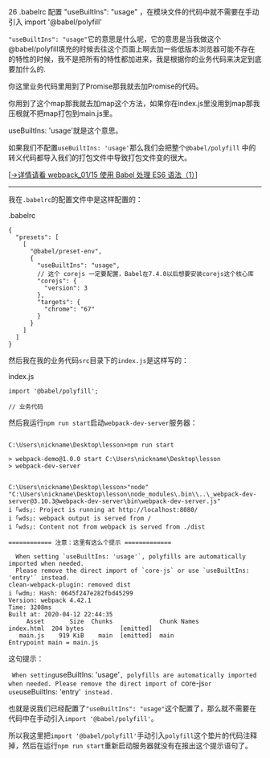 26 .babelrc 配置 "useBuiltIns": "usage" ，在模块文件的代码中就不需要在手动引入 import '@babel/polyfill'

`"useBuiltIns": "usage"`它的意思是什么呢，它的意思是当我做这个@babel/polyfill填充的时候去往这个页面上啊去加一些低版本浏览器可能不存在的特性的时候，我不是把所有的特性都加进来，我是根据你的业务代码来决定到底要加什么的.

你这里业务代码里用到了Promise那我就去加Promise的代码。

你用到了这个map那我就去加map这个方法，如果你在index.js里没用到map那我压根就不把map打包到main.js里。

useBuiltIns: 'usage'就是这个意思。

如果我们不配置`useBuiltIns: 'usage'`那么我们会把整个`@babel/polyfill`
中的转义代码都导入我们的打包文件中导致打包文件变的很大。

[[->详情请看 webpack_01/15 使用 Babel 处理 ES6 语法（1）](https://github.com/zhangh-design/webpack/tree/master/webpack_01/15%20%E4%BD%BF%E7%94%A8%20Babel%20%E5%A4%84%E7%90%86%20ES6%20%E8%AF%AD%E6%B3%95%EF%BC%881%EF%BC%89#babelpolyfill)]

---

我在`.babelrc`的配置文件中是这样配置的：

.babelrc

```
{
  "presets": [
    [
      "@babel/preset-env",
      {
        "useBuiltIns": "usage",
        // 这个 corejs 一定要配置，Babel在7.4.0以后想要安装corejs这个核心库
        "corejs": {
          "version": 3
        },
        "targets": {
          "chrome": "67"
        }
      }
    ]
  ]
}

```

然后我在我的业务代码`src`目录下的`index.js`是这样写的：

index.js

```
import '@babel/polyfill';

// 业务代码
```

然后我运行`npm run start`启动`webpack-dev-server`服务器：

```

C:\Users\nickname\Desktop\lesson>npm run start

> webpack-demo@1.0.0 start C:\Users\nickname\Desktop\lesson
> webpack-dev-server


C:\Users\nickname\Desktop\lesson>"node"  "C:\Users\nickname\Desktop\lesson\node_modules\.bin\\..\_webpack-dev-server@3.10.3@webpack-dev-server\bin\webpack-dev-server.js"
i ｢wds｣: Project is running at http://localhost:8080/
i ｢wds｣: webpack output is served from /
i ｢wds｣: Content not from webpack is served from ./dist

============ 注意：这里有这么个提示 =============

  When setting `useBuiltIns: 'usage'`, polyfills are automatically imported when needed.
  Please remove the direct import of `core-js` or use `useBuiltIns: 'entry'` instead.
clean-webpack-plugin: removed dist
i ｢wdm｣: Hash: 0645f247e282fbd45299
Version: webpack 4.42.1
Time: 3208ms
Built at: 2020-04-12 22:44:35
     Asset       Size  Chunks             Chunk Names
index.html  204 bytes          [emitted]
   main.js    919 KiB    main  [emitted]  main
Entrypoint main = main.js
```

这句提示：

`  When setting `useBuiltIns: 'usage'`, polyfills are automatically imported when needed.
  Please remove the direct import of `core-js` or use `useBuiltIns: 'entry'` instead.`

也就是说我们已经配置了`"useBuiltIns": "usage"`这个配置了，那么就不需要在代码中在手动引入`import '@babel/polyfill'`。

所以我这里把`import '@babel/polyfill'`手动引入`polyfill`这个垫片的代码注释掉，然后在运行`npm run start`重新启动服务器就没有在报出这个提示语句了。
